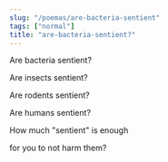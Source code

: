 ```yaml
---
slug: "/poemas/are-bacteria-sentient"
tags: ["normal"]
title: "are-bacteria-sentient?"
---
```

Are bacteria sentient?

Are insects sentient?

Are rodents sentient?

Are humans sentient?

How much "sentient" is enough

for you to not harm them?